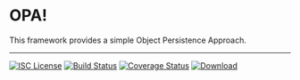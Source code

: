 # OPA!

This framework provides a simple Object Persistence Approach.

-----
[![ISC License](http://shields-nwillc.rhcloud.com/shield/tldrlegal?package=ISC)](http://shields-nwillc.rhcloud.com/homepage/tldrlegal?package=ISC)
[![Build Status](http://shields-nwillc.rhcloud.com/shield/travis-ci?path=nwillc&package=opa)](http://shields-nwillc.rhcloud.com/homepage/travis-ci?path=nwillc&package=opa)
[![Coverage Status](http://shields-nwillc.rhcloud.com/shield/codecov?path=github/nwillc&package=opa)](http://shields-nwillc.rhcloud.com/homepage/codecov?path=github/nwillc&package=opa)
[![Download](http://shields-nwillc.rhcloud.com/shield/jcenter?path=nwillc&package=opa)](http://shields-nwillc.rhcloud.com/homepage/jcenter?path=nwillc&package=opa)